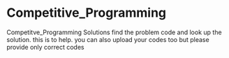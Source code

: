 # Competitive_Programming
Competitve_Programming Solutions
find the problem code and look up the solution.
this is to help. you can also upload your codes too 
but please provide only correct codes
